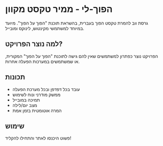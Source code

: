 # הפוך-לי - ממיר טקסט מקוון

גרסת ווב להמרת טקסט הפוך בעברית, בהשראת תוכנת "הפוך על הפוך". מיועד במיוחד למשתמשי מקינטוש, לינוקס ומובייל.

## למה נוצר הפרויקט?
הפרויקט נוצר כפתרון למשתמשים שאין להם גישה לתוכנת "הפוך על הפוך" המקורית, או שמשתמשים במערכות הפעלה אחרות.

## תכונות
- עובד בכל דפדפן ובכל מערכת הפעלה
- ממשק מודרני ונוח לשימוש
- תמיכה במובייל
- מצב יום/לילה
- המרה אוטומטית בזמן אמת

## שימוש
פשוט היכנסו לאתר והתחילו להקליד!
